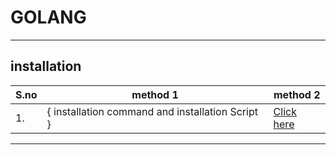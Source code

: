 # GOLANG
----
## installation 
| S.no | method 1 | method 2 |
| --- | --- | --- |
| 1. | { installation command and installation Script }| [Click here](https://github.com/yuva19102003/DEVOPS-TOOL/tree/master/go%20lang/INSTALLATION) |
----
